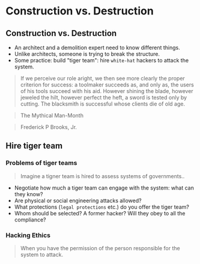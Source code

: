 # Construction vs. Destruction

## Construction vs. Destruction
* An architect and a demolition expert need to know different things.
* Unlike architects, someone is trying to break the structure.
* Some practice: build "tiger team": hire `white-hat` hackers to attack the system.

> If we perceive our role aright, we then see more clearly the proper
criterion for success: a toolmaker succeeds as, and only as, the users of
his tools succeed with his aid. However shining the blade, however
jeweled the hilt, however perfect the heft, a sword is tested only by cutting.
The blacksmith is successful whose clients die of old age.

> The Mythical Man-Month

> Frederick P Brooks, Jr.

## Hire tiger team
### Problems of tiger teams
> Imagine a tigner team is hired to assess systems of governments..

* Negotiate how much a tiger team can engage with the system: what can they know?
* Are physical or social engineering attacks allowed?
* What protections (`legal protections` etc.) do you offer the tiger team?
* Whom should be selected? A former hacker? Will they obey to all the compliance?

### Hacking Ethics
> When you have the permission of the person responsible for the system to attack.